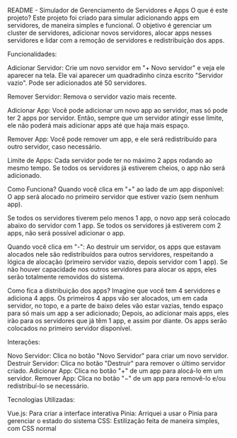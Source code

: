 README - Simulador de Gerenciamento de Servidores e Apps
O que é este projeto?
Este projeto foi criado para simular adicionando apps em servidores, de maneira simples e funcional. O objetivo é gerenciar um cluster de servidores, adicionar novos servidores, alocar apps nesses servidores e lidar com a remoção de servidores e redistribuição dos apps.

Funcionalidades:

Adicionar Servidor: Crie um novo servidor em "+ Novo servidor" e veja ele aparecer na tela. Ele vai aparecer um quadradinho cinza escrito "Servidor vazio". Pode ser adicionados até 50 servidores.

Remover Servidor: Remova o servidor vazio mais recente.

Adicionar App: Você pode adicionar um novo app ao servidor, mas só pode ter 2 apps por servidor. Então, sempre que um servidor atingir esse limite, ele não poderá mais adicionar apps até que haja mais espaço.

Remover App: Você pode remover um app, e ele será redistribuído para outro servidor, caso necessário.

Limite de Apps: Cada servidor pode ter no máximo 2 apps rodando ao mesmo tempo. Se todos os servidores já estiverem cheios, o app não será adicionado.

Como Funciona?
Quando você clica em "+" ao lado de um app disponível:
O app será alocado no primeiro servidor que estiver vazio (sem nenhum app).

Se todos os servidores tiverem pelo menos 1 app, o novo app será colocado abaixo do servidor com 1 app.
Se todos os servidores já estiverem com 2 apps, não será possível adicionar o app.

Quando você clica em "-":
Ao destruir um servidor, os apps que estavam alocados nele são redistribuídos para outros servidores, respeitando a lógica de alocação (primeiro servidor vazio, depois servidor com 1 app).
Se não houver capacidade nos outros servidores para alocar os apps, eles serão totalmente removidos do sistema.

Como fica a distribuição dos apps?
Imagine que você tem 4 servidores e adiciona 4 apps. Os primeiros 4 apps vão ser alocados, um em cada servidor, no topo, e a parte de baixo deles vão estar vazias, tendo espaço para só mais um app a ser adicionado;
Depois, ao adicionar mais apps, eles irão para os servidores que já têm 1 app, e assim por diante. Os apps serão colocados no primeiro servidor disponível.

Interações:

Novo Servidor: Clica no botão "Novo Servidor" para criar um novo servidor.
Destruir Servidor: Clica no botão "Destruir" para remover o último servidor criado.
Adicionar App: Clica no botão "+" de um app para alocá-lo em um servidor.
Remover App: Clica no botão "−" de um app para removê-lo e/ou redistribuí-lo se necessário.

Tecnologias Utilizadas:

Vue.js: Para criar a interface interativa
Pinia: Arriquei a usar o Pinia para gerenciar o estado do sistema 
CSS: Estilização feita de maneira simples, com CSS normal


